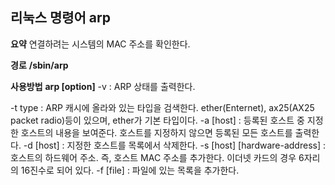 ## 리눅스 명령어 arp

**요약**
연결하려는 시스템의 MAC 주소를 확인한다.

**경로**
**/sbin/arp**  

**사용방법**
**arp \[option\]**
-v : ARP 상태를 출력한다.

-t type : ARP 캐시에 올라와 있는 타입을 검색한다. ether(Enternet), ax25(AX25 packet radio)등이 있으며, ether가 기본 타입이다.
-a \[host\] : 등록된 호스트 중 지정한 호스트의 내용을 보여준다. 호스트를 지정하지 않으면 등록된 모든 호스트를 출력한다.
-d \[host\] : 지정한 호스트를 목록에서 삭제한다.
-s \[host\] \[hardware-address\] : 호스트의 하드웨어 주소. 즉, 호스트 MAC 주소를 추가한다. 이더넷 카드의 경우 6자리의 16진수로 되어 있다.
-f \[file\] : 파일에 있는 목록을 추가한다.